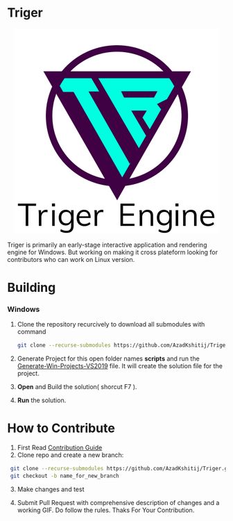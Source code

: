 # Triger

<p align="center">
  <img src="assets/Logos/TrigerLogoWithName.png" alt="Logo" />
</p>

Triger is primarily an early-stage interactive application and rendering engine for Windows. But working on making it cross plateform looking for contributors who can work on Linux version.

# Building

### Windows

1. Clone the repository recurcively to download all submodules with command

   ```bash
   git clone --recurse-submodules https://github.com/AzadKshitij/Triger.git
   ```

2. Generate Project for this open folder names **scripts** and run the [Generate-Win-Projects-VS2019](scripts/Generate-Win-Projects-VS2019.bat) file. It will create the solution file for the project.

3. **Open** and Build the solution( shorcut F7 ).

4. **Run** the solution.

# How to Contribute

1. First Read [Contribution Guide](https://github.com/AzadKshitij/Triger/blob/main/.github/CONTRIBUTING.md)
2. Clone repo and create a new branch:

```bash
 git clone --recurse-submodules https://github.com/AzadKshitij/Triger.git
 git checkout -b name_for_new_branch
```

3. Make changes and test

4. Submit Pull Request with comprehensive description of changes and a working GIF. Do follow the rules. Thaks For Your Contribution.

